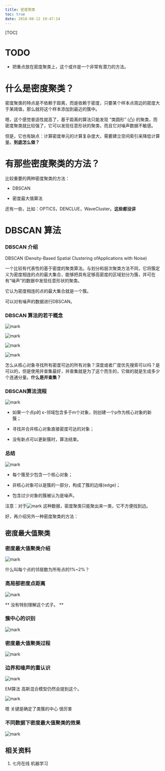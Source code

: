```yaml
---
title: 密度聚类
toc: true
date: 2018-08-12 19:47:14
---
```

[TOC]


# TODO


  * 把重点放在密度聚类上，这个或许是一个非常有潜力的方法。








# 什么是密度聚类？


密度聚类的特点是不依赖于距离，而是依赖于密度，只要某个样本点周边的密度大于某阈值，那么就将这个样本添加到最近的簇中。

嗯，这个感觉普适性就高了，基于距离的算法只能发现 “类圆形” (凸) 的聚类，而密度聚类就比较强了，它可以发现任意形状的聚类，而且它对噪声数据不敏感。

但是，它也有缺点：计算密度单元的计算复杂度大，需要建立空间索引来降低计算量。**到底怎么做？**




# 有那些密度聚类的方法？


比较重要的两种密度聚类的方法：




  * DBSCAN

  * 密度最大值算法


还有一些，比如：OPTICS，DENCLUE，WaveCluster。**这些都没讲**






# DBSCAN 算法


### DBSCAN 介绍


DBSCAN (Density-Based Spatial Clustering ofApplications with Noise)

一个比较有代表性的基于密度的聚类算法。与划分和层次聚类方法不同，它将簇定义为密度相连的点的最大集合，能够把具有足够高密度的区域划分为簇，并可在有“噪声”的数据中发现任意形状的聚类。

它认为密度相连的点的最大集合就是一个簇。

可以对有噪声的数据进行DBSCAN。


### DBSCAN 算法的若干概念




![mark](http://pacdb2bfr.bkt.clouddn.com/blog/image/180728/h0fiE8K0l7.png?imageslim)



![mark](http://pacdb2bfr.bkt.clouddn.com/blog/image/180728/EA29aF94l3.png?imageslim)



![mark](http://pacdb2bfr.bkt.clouddn.com/blog/image/180728/4CJDHgdljd.png?imageslim)



![mark](http://pacdb2bfr.bkt.clouddn.com/blog/image/180728/6C1gF6Gfai.png?imageslim)

怎么从核心对象寻找所有密度可达的所有对象？深度或者广度优先搜索可以吗？是可以的，但是使用并查集最好，并查集就是为了这个而生的，它做的就是生成多少个连通分量。**什么是并查集？**


### DBSCAN算法流程



![mark](http://pacdb2bfr.bkt.clouddn.com/blog/image/180728/027FfAi6De.png?imageslim)


  * 如果一个点p的 ε-邻域包含多于m个对象，则创建一个p作为核心对象的新簇；

  * 寻找并合并核心对象直接密度可达的对象；

  * 没有新点可以更新簇时，算法结束。




### 总结


![mark](http://pacdb2bfr.bkt.clouddn.com/blog/image/180728/KILB1Jal2K.png?imageslim)



  * 每个簇至少包含一个核心对象；

  * 非核心对象可以是簇的一部分，构成了簇的边缘(edge)；

  * 包含过少对象的簇被认为是噪声。


注意：对于![mark](http://pacdb2bfr.bkt.clouddn.com/blog/image/180728/k4CiIF889I.png?imageslim) 这种数据，密度聚类只能聚出来一类，它不方便找到边。

好，再介绍另外一种密度聚类的方法：


## 密度最大值聚类




### 密度最大值聚类介绍

![mark](http://pacdb2bfr.bkt.clouddn.com/blog/image/180728/KKHma9gf6m.png?imageslim)

什么叫每个点的邻居数为所有点的1%~2%？


### 高局部密度点距离




![mark](http://pacdb2bfr.bkt.clouddn.com/blog/image/180728/3G7JJiibJG.png?imageslim)

** 没有特别理解这个式子。 **


### 簇中心的识别

![mark](http://pacdb2bfr.bkt.clouddn.com/blog/image/180728/2DdFjHhJag.png?imageslim)


### 密度最大值聚类过程

![mark](http://pacdb2bfr.bkt.clouddn.com/blog/image/180728/DbfhJfdE1L.png?imageslim)

### 边界和噪声的重认识


![mark](http://pacdb2bfr.bkt.clouddn.com/blog/image/180728/EI835E98e3.png?imageslim)

EM算法 高斯混合模型仍然会提到这个。


![mark](http://pacdb2bfr.bkt.clouddn.com/blog/image/180728/0IcDcILHdJ.png?imageslim)

嗯 关键是确定了类簇的中心 很厉害


### 不同数据下密度最大值聚类的效果


![mark](http://pacdb2bfr.bkt.clouddn.com/blog/image/180728/5579c10H9E.png?imageslim)



## 相关资料

1. 七月在线 机器学习
